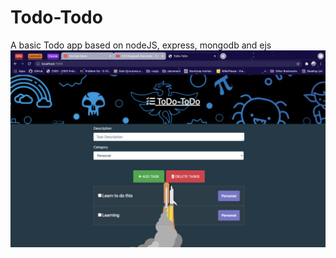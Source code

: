 # Todo-Todo
A basic Todo app based on nodeJS, express, mongodb and ejs
![alt text](https://github.com/mohtashimkamran/Todo-Todo/blob/main/Screenshot%202021-07-14%20at%207.34.06%20PM.png)
